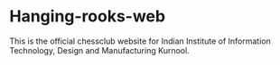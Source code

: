 # Hanging-rooks-web

This is the official chessclub website for Indian Institute of Information Technology, Design and Manufacturing Kurnool.
